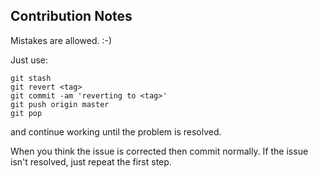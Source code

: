 ## Contribution Notes

Mistakes are allowed. :-)

Just use:

    git stash
    git revert <tag>
    git commit -am 'reverting to <tag>'
    git push origin master
    git pop

and continue working until the problem is resolved.

When you think the issue is corrected then commit normally.  If the issue isn't resolved, just repeat the first step.